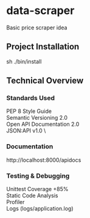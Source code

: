 # data-scraper
Basic price scraper idea

## Project Installation
sh ./bin/install

## Technical Overview

### Standards Used

PEP 8 Style Guide \
Semantic Versioning 2.0 \
Open API Documentation 2.0 \
JSON:API v1.0 \

### Documentation
http://localhost:8000/apidocs

### Testing & Debugging

Unittest Coverage +85% \
Static Code Analysis \
Profiler \
Logs (logs/application.log)